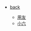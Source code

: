 <!-- sidebar -->

- [back](/../)

    - [用友](/xc_tplusstd_server/tplusstd)
    - [小六](/xc_tplusstd_server/retail)
